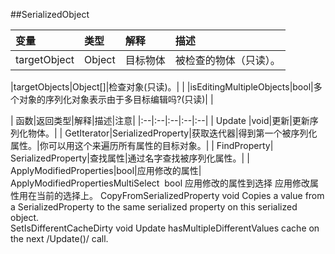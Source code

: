 ##SerializedObject


|变量|类型|解释|描述|
|:--|:--|:--|:--|
|targetObject|Object|目标物体|被检查的物体（只读）。|
|targetObjects|Object[]|检查对象(只读)。| |
|isEditingMultipleObjects|bool|多个对象的序列化对象表示由于多目标编辑吗?(只读)| |


|函数|返回类型|解释|描述|注意|
|:--|:--|:--|:--|:--|
|Update |void|更新|更新序列化物体。|
|GetIterator|SerializedProperty|获取迭代器|得到第一个被序列化属性。|你可以用这个来遍历所有属性的目标对象。|
|FindProperty| 	SerializedProperty|查找属性|通过名字查找被序列化属性。|
|ApplyModifiedProperties|bool|应用修改的属性|		ApplyModifiedPropertiesMultiSelect 	bool	应用修改的属性到选择	应用修改属性用在当前的选择上。	CopyFromSerializedProperty	void	Copies a value from a SerializedProperty to the same serialized property on this serialized object.		SetIsDifferentCacheDirty	void	Update hasMultipleDifferentValues cache on the next /Update()/ call.		